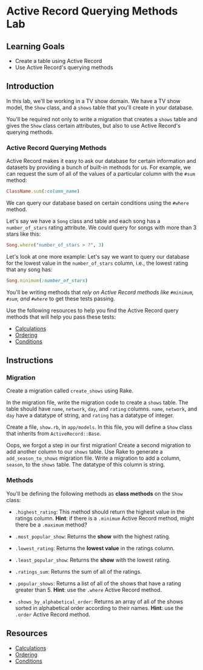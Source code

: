 # Active Record Querying Methods Lab

## Learning Goals

- Create a table using Active Record
- Use Active Record's querying methods

## Introduction

In this lab, we'll be working in a TV show domain. We have a TV show model, the
`Show` class, and a `shows` table that you'll create in your database.

You'll be required not only to write a migration that creates a `shows` table
and gives the `Show` class certain attributes, but also to use Active Record's
querying methods.

### Active Record Querying Methods

Active Record makes it easy to ask our database for certain information and
datasets by providing a bunch of built-in methods for us. For example, we can
request the sum of all of the values of a particular column with the `#sum`
method:

```ruby
ClassName.sum(:column_name)
```

We can query our database based on certain conditions using the `#where` method.

Let's say we have a `Song` class and table and each song has a `number_of_stars`
rating attribute. We could query for songs with more than 3 stars like this:

```ruby
Song.where("number_of_stars > ?", 3)
```

Let's look at one more example: Let's say we want to query our database for the
lowest value in the `number_of_stars` column, i.e., the lowest rating that any
song has:

```ruby
Song.minimum(:number_of_stars)
```

You'll be writing methods that _rely on Active Record methods like `#minimum`,
`#sum`, and `#where`_ to get these tests passing.

Use the following resources to help you find the Active Record query methods
that will help you pass these tests:

- [Calculations](http://guides.rubyonrails.org/active_record_querying.html#calculations)
- [Ordering](http://guides.rubyonrails.org/active_record_querying.html#ordering)
- [Conditions](http://guides.rubyonrails.org/active_record_querying.html#conditions)

## Instructions

### Migration

Create a migration called `create_shows` using Rake.

In the migration file, write the migration code to create a `shows` table. The
table should have `name`, `network`, `day`, and `rating` columns. `name`,
`network`, and `day` have a datatype of string, and `rating` has a datatype of
integer.

Create a file, `show.rb`, in `app/models`. In this file, you will define a
`Show` class that inherits from `ActiveRecord::Base`.

Oops, we forgot a step in our first migration! Create a second migration to add
another column to our `shows` table. Use Rake to generate a
`add_season_to_shows` migration file. Write a migration to add a column,
`season`, to the `shows` table. The datatype of this column is string.

### Methods

You'll be defining the following methods as **class methods** on the `Show` class:
- `.highest_rating`: This method should return the highest value in the ratings
  column. **Hint**: if there is a `.minimum` Active Record method, might there be a
  `.maximum` method?

- `.most_popular_show`: Returns the **show** with the highest rating.

- `.lowest_rating`: Returns the **lowest value** in the ratings column.

- `.least_popular_show`: Returns the **show** with the lowest rating.

- `.ratings_sum`: Returns the sum of all of the ratings.

- `.popular_shows`: Returns a list of all of the shows that have a rating
  greater than 5. **Hint**: use the `.where` Active Record method.

- `.shows_by_alphabetical_order`: Returns an array of all of the shows sorted in
  alphabetical order according to their names. **Hint**: use the `.order` Active
  Record method.

## Resources

- [Calculations](http://guides.rubyonrails.org/active_record_querying.html#calculations)
- [Ordering](http://guides.rubyonrails.org/active_record_querying.html#ordering)
- [Conditions](http://guides.rubyonrails.org/active_record_querying.html#conditions)
